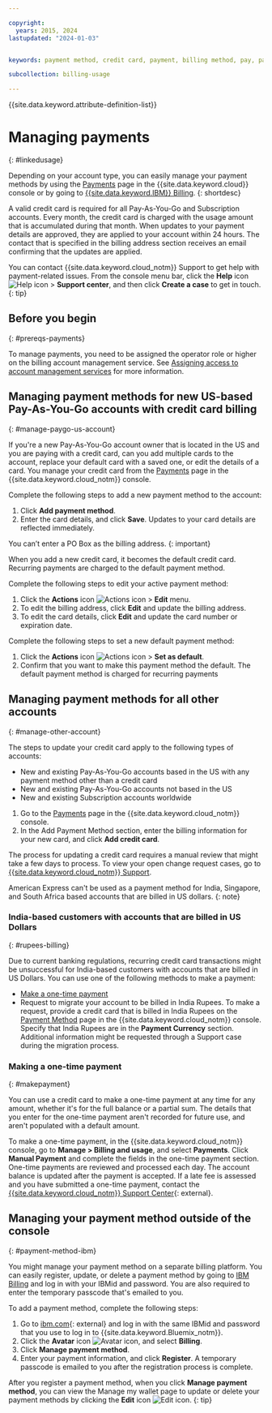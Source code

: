 ```yaml
---

copyright:
  years: 2015, 2024
lastupdated: "2024-01-03"


keywords: payment method, credit card, payment, billing method, pay, pay my bill, billing items, ibm billing,

subcollection: billing-usage

---
```


{{site.data.keyword.attribute-definition-list}}

# Managing payments
{: #linkedusage}

Depending on your account type, you can easily manage your payment methods by using the [Payments](/billing/payments) page in the {{site.data.keyword.cloud}} console or by going to [{{site.data.keyword.IBM}} Billing](https://myibm.ibm.com/billing/).
{: shortdesc}

A valid credit card is required for all Pay-As-You-Go and Subscription accounts. Every month, the credit card is charged with the usage amount that is accumulated during that month. When updates to your payment details are approved, they are applied to your account within 24 hours. The contact that is specified in the billing address section receives an email confirming that the updates are applied.

You can contact {{site.data.keyword.cloud_notm}} Support to get help with payment-related issues. From the console menu bar, click the **Help** icon ![Help icon](../icons/help.svg "Help") > **Support center**, and then click **Create a case** to get in touch.
{: tip}

## Before you begin
{: #prereqs-payments}

To manage payments, you need to be assigned the operator role or higher on the billing account management service. See [Assigning access to account management services](/docs/account?topic=account-account-services) for more information.

## Managing payment methods for new US-based Pay-As-You-Go accounts with credit card billing
{: #manage-paygo-us-account}

If you're a new Pay-As-You-Go account owner that is located in the US and you are paying with a credit card, can you add multiple cards to the account, replace your default card with a saved one, or edit the details of a card. You manage your credit card from the [Payments](/billing/payments) page in the {{site.data.keyword.cloud_notm}} console.

Complete the following steps to add a new payment method to the account:

1. Click **Add payment method**.
2. Enter the card details, and click **Save**. Updates to your card details are reflected immediately.

You can’t enter a PO Box as the billing address.
{: important}

When you add a new credit card, it becomes the default credit card. Recurring payments are charged to the default payment method.

Complete the following steps to edit your active payment method:

1. Click the **Actions** icon ![Actions icon](../icons/action-menu-icon.svg "Actions") > **Edit** menu.
1. To edit the billing address, click **Edit** and update the billing address.
1. To edit the card details, click **Edit** and update the card number or expiration date.

Complete the following steps to set a new default payment method:

1. Click the **Actions** icon ![Actions icon](../icons/action-menu-icon.svg "Actions") > **Set as default**.
2. Confirm that you want to make this payment method the default. The default payment method is charged for recurring payments


## Managing payment methods for all other accounts
{: #manage-other-account}

The steps to update your credit card apply to the following types of accounts:

* New and existing Pay-As-You-Go accounts based in the US with any payment method other than a credit card
* New and existing Pay-As-You-Go accounts not based in the US
* New and existing Subscription accounts worldwide

1. Go to the [Payments](/billing/payments) page in the {{site.data.keyword.cloud_notm}} console.
2. In the Add Payment Method section, enter the billing information for your new card, and click **Add credit card**.

The process for updating a credit card requires a manual review that might take a few days to process. To view your open change request cases, go to [{{site.data.keyword.cloud_notm}} Support](https://cloud.ibm.com/unifiedsupport/supportcenter).

American Express can't be used as a payment method for India, Singapore, and South Africa based accounts that are billed in US dollars.
{: note}


###  India-based customers with accounts that are billed in US Dollars
{: #rupees-billing}

Due to current banking regulations, recurring credit card transactions might be unsuccessful for India-based customers with accounts that are billed in US Dollars. You can use one of the following methods to make a payment:
 * [Make a one-time payment](/docs/billing-usage?topic=billing-usage-linkedusage#makepayment)
 * Request to migrate your account to be billed in India Rupees. To make a request, provide a credit card that is billed in India Rupees on the [Payment Method](/billing/payments) page in the {{site.data.keyword.cloud_notm}} console. Specify that India Rupees are in the **Payment Currency** section. Additional information might be requested through a Support case during the migration process.

### Making a one-time payment
{: #makepayment}

You can use a credit card to make a one-time payment at any time for any amount, whether it's for the full balance or a partial sum. The details that you enter for the one-time payment aren't recorded for future use, and aren't populated with a default amount.

To make a one-time payment, in the {{site.data.keyword.cloud_notm}} console, go to **Manage > Billing and usage**, and select **Payments**. Click **Manual Payment** and complete the fields in the one-time payment section. One-time payments are reviewed and processed each day. The account balance is updated after the payment is accepted. If a late fee is assessed and you have submitted a one-time payment, contact the [{{site.data.keyword.cloud_notm}} Support Center](https://cloud.ibm.com/unifiedsupport/supportcenter){: external}.

## Managing your payment method outside of the console
{: #payment-method-ibm}

You might manage your payment method on a separate billing platform. You can easily register, update, or delete a payment method by going to [IBM Billing](https://myibm.ibm.com/billing/) and log in with your IBMid and password. You are also required to enter the temporary passcode that's emailed to you.

To add a payment method, complete the following steps:
1. Go to [ibm.com](http://www.ibm.com){: external} and log in with the same IBMid and password that you use to log in to {{site.data.keyword.Bluemix_notm}}.
1. Click the **Avatar** icon ![Avatar icon](../icons/i-avatar-icon.svg "Avatar"), and select **Billing**.
1. Click **Manage payment method**.
1. Enter your payment information, and click **Register**. A temporary passcode is emailed to you after the registration process is complete.

After you register a payment method, when you click **Manage payment method**, you can view the Manage my wallet page to update or delete your payment methods by clicking the **Edit** icon ![Edit icon](../icons/edit-tagging.svg "Edit").
{: tip}

